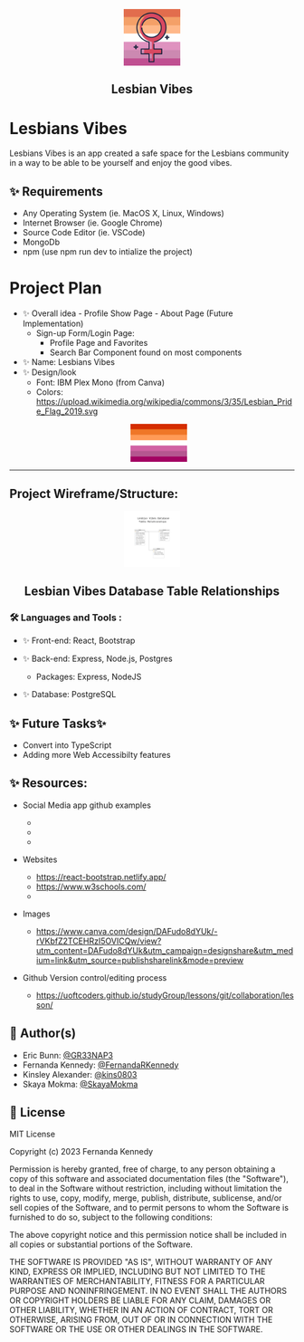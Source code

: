 <p align="center">
 <img width="100px" src="./front-end/public/favicon.ico" align="center" alt="Lesbians Vibes" />
 <h2 align="center">Lesbian Vibes</h2>

# Lesbians Vibes

Lesbians Vibes is an app created a safe space for the Lesbians community in a way to be able to be yourself and enjoy the good vibes.

## ✨ Requirements

- Any Operating System (ie. MacOS X, Linux, Windows)
- Internet Browser (ie. Google Chrome)
- Source Code Editor (ie. VSCode)
- MongoDb
- npm (use npm run dev to intialize the project)

# Project Plan

- ✨ Overall idea - Profile Show Page - About Page (Future Implementation)
  - Sign-up Form/Login Page:
    - Profile Page and Favorites
    - Search Bar Component found on most components
- ✨ Name: Lesbians Vibes
- ✨ Design/look
  - Font: IBM Plex Mono (from Canva)
  - Colors: https://upload.wikimedia.org/wikipedia/commons/3/35/Lesbian_Pride_Flag_2019.svg
  <p align="center">
  <img width="100px" src="./front-end/public/Lesbian_pride_flag_2018.svg.png" align="center"

---

## Project Wireframe/Structure:

<p align="center">
<img width="100px" src="./front-end/src/Components/Table_of_relationships.png" align="center" alt="Lesbian Vibes Database Table Relationships" />
 <h2 align="center">Lesbian Vibes Database Table Relationships</h2>

### :hammer_and_wrench: Languages and Tools :

- ✨ Front-end: React, Bootstrap
- ✨ Back-end: Express, Node.js, Postgres

  - Packages: Express, NodeJS

- ✨ Database: PostgreSQL

## ✨ Future Tasks✨

- Convert into TypeScript
- Adding more Web Accessibilty features

## ✨ Resources:

- Social Media app github examples

  -
  -
  -

- Websites

  - https://react-bootstrap.netlify.app/
  - https://www.w3schools.com/
  -

- Images
  - https://www.canva.com/design/DAFudo8dYUk/-rVKbfZ2TCEHRzI5OVICQw/view?utm_content=DAFudo8dYUk&utm_campaign=designshare&utm_medium=link&utm_source=publishsharelink&mode=preview
- Github Version control/editing process
  - https://uoftcoders.github.io/studyGroup/lessons/git/collaboration/lesson/

## 👤 Author(s)

- Eric Bunn: [@GR33NAP3](https://github.com/GR33NAP3)
- Fernanda Kennedy: [@FernandaRKennedy](https://github.com/FernandaRKennedy)
- Kinsley Alexander: [@kins0803](https://github.com/kins0803)
- Skaya Mokma: [@SkayaMokma](https://github.com/SkayaMokma)

## 📝 License

MIT License

Copyright (c) 2023 Fernanda Kennedy

Permission is hereby granted, free of charge, to any person obtaining a copy
of this software and associated documentation files (the "Software"), to deal
in the Software without restriction, including without limitation the rights
to use, copy, modify, merge, publish, distribute, sublicense, and/or sell
copies of the Software, and to permit persons to whom the Software is
furnished to do so, subject to the following conditions:

The above copyright notice and this permission notice shall be included in all
copies or substantial portions of the Software.

THE SOFTWARE IS PROVIDED "AS IS", WITHOUT WARRANTY OF ANY KIND, EXPRESS OR
IMPLIED, INCLUDING BUT NOT LIMITED TO THE WARRANTIES OF MERCHANTABILITY,
FITNESS FOR A PARTICULAR PURPOSE AND NONINFRINGEMENT. IN NO EVENT SHALL THE
AUTHORS OR COPYRIGHT HOLDERS BE LIABLE FOR ANY CLAIM, DAMAGES OR OTHER
LIABILITY, WHETHER IN AN ACTION OF CONTRACT, TORT OR OTHERWISE, ARISING FROM,
OUT OF OR IN CONNECTION WITH THE SOFTWARE OR THE USE OR OTHER DEALINGS IN THE
SOFTWARE.
